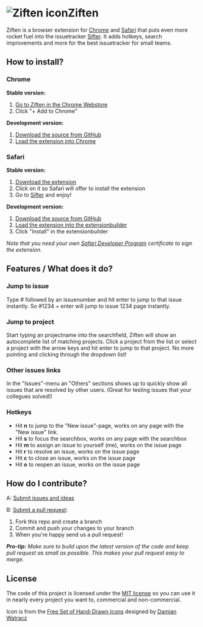 # ![Ziften icon](https://raw.github.com/mac-cain13/ziften/master/Icon.png)Ziften
Ziften is a browser extension for [Chrome](http://chrome.google.com/) and [Safari](http://www.apple.com/safari/) that puts even more rocket fuel into the issuetracker [Sifter](https://www.sifterapp.com/). It adds hotkeys, search improvements and more for the best issuetracker for small teams.

## How to install?
### Chrome
**Stable version:**

1. [Go to Ziften in the Chrome Webstore](https://chrome.google.com/webstore/detail/bnehhdimfhgkabgidahbfpchgnkiicog)
2. Click "+ Add to Chrome"

**Development version:**

1. [Download the source from GitHub](https://github.com/mac-cain13/ziften/archive/master.zip)
2. [Load the extension into Chrome](http://developer.chrome.com/extensions/getstarted.html#unpacked)

### Safari
**Stable version:**

1. [Download the extension](http://mac-cain13.github.com/ziften/ziften.safariextz)
2. Click on it so Safari will offer to install the extension
3. Go to [Sifter](http://www.sifterapp.com/) and enjoy!

**Development version:**

1. [Download the source from GitHub](https://github.com/mac-cain13/ziften/archive/master.zip)
2. [Load the extension into the extensionbuilder](https://developer.apple.com/library/safari/#documentation/Tools/Conceptual/SafariExtensionGuide/UsingExtensionBuilder/UsingExtensionBuilder.html%23//apple_ref/doc/uid/TP40009977-CH2-SW1)
3. Click "Install" in the extensionbuilder

_Note that you need your own [Safari Developer Program](https://developer.apple.com/devcenter/safari/index.action) certificate to sign the extension._

## Features / What does it do?
### Jump to issue
Type # followed by an issuenumber and hit enter to jump to that issue instantly. So #1234 + enter will jump to issue 1234 page instantly.

### Jump to project
Start typing an projectname into the searchfield, Ziften will show an autocomplete list of matching projects. Click a project from the list or select a project with the arrow keys and hit enter to jump to that project. No more pointing and clicking through the dropdown list!

### Other issues links
In the "Issues"-menu an "Others" sections shows up to quickly show all issues that are resolved by other users. (Great for testing issues that your collegues solved!)

### Hotkeys
* Hit **n** to jump to the "New issue"-page, works on any page with the "New issue" link.
* Hit **s** to focus the searchbox, works on any page with the searchbox
* Hit **m** to assign an issue to yourself (me), works on the issue page
* Hit **r** to resolve an issue, works on the issue page
* Hit **c** to close an issue, works on the issue page
* Hit **o** to reopen an issue, works on the issue page

## How do I contribute?
A: [Submit issues and ideas](https://github.com/mac-cain13/ziften/issues)

B: [Submit a pull request](https://help.github.com/articles/using-pull-requests):

1. Fork this repo and create a branch
2. Commit and push your changes to your branch
3. When you're happy send us a pull request!

_**Pro-tip:** Make sure to build upon the latest version of the code and keep pull request as small as possible. This makes your pull request easy to merge._

## License
The code of this project is licensed under the [MIT license](https://raw.github.com/wrep/xdebug-helper-for-safari/master/License)
so you can use it in nearly every project you want to, commercial and non-commercial.

Icon is from the [Free Set of Hand-Drawn Icons](http://vandelaydesign.com/blog/icon-sets/hand-drawn/) designed by [Damian Watracz](http://watracz.com)